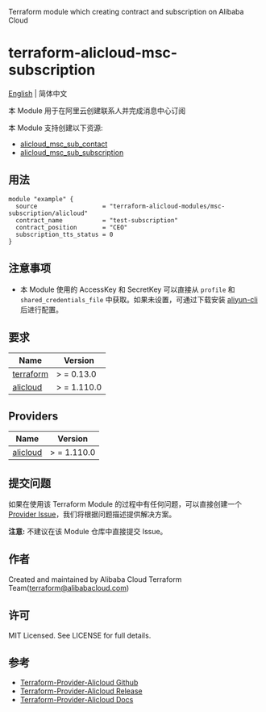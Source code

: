 Terraform module which creating contract and subscription on Alibaba Cloud

terraform-alicloud-msc-subscription
=====================================================================

[English](README.md) | 简体中文

本 Module 用于在阿里云创建联系人并完成消息中心订阅

本 Module 支持创建以下资源:

* [alicloud_msc_sub_contact](https://registry.terraform.io/providers/aliyun/alicloud/latest/docs/resources/msc_sub_contact)
* [alicloud_msc_sub_subscription](https://registry.terraform.io/providers/aliyun/alicloud/latest/docs/resources/msc_sub_subscription)

## 用法

```hcl
module "example" {
  source                  = "terraform-alicloud-modules/msc-subscription/alicloud"
  contract_name           = "test-subscription"
  contract_position       = "CEO"
  subscription_tts_status = 0
}
```

## 注意事项

* 本 Module 使用的 AccessKey 和 SecretKey 可以直接从 `profile` 和 `shared_credentials_file`
  中获取。如果未设置，可通过下载安装 [aliyun-cli](https://github.com/aliyun/aliyun-cli#installation) 后进行配置。

## 要求

| Name | Version |
|------|---------|
| <a name="requirement_terraform"></a> [terraform](#requirement\_terraform) | > = 0.13.0 |
| <a name="requirement_alicloud"></a> [alicloud](#requirement\_alicloud) | > = 1.110.0 |

## Providers

| Name | Version |
|------|---------|
| <a name="provider_alicloud"></a> [alicloud](#provider\_alicloud) | > = 1.110.0 |

## 提交问题

如果在使用该 Terraform Module
的过程中有任何问题，可以直接创建一个 [Provider Issue](https://github.com/aliyun/terraform-provider-alicloud/issues/new)，我们将根据问题描述提供解决方案。

**注意:** 不建议在该 Module 仓库中直接提交 Issue。

## 作者

Created and maintained by Alibaba Cloud Terraform Team(terraform@alibabacloud.com)

## 许可

MIT Licensed. See LICENSE for full details.

## 参考

* [Terraform-Provider-Alicloud Github](https://github.com/aliyun/terraform-provider-alicloud)
* [Terraform-Provider-Alicloud Release](https://releases.hashicorp.com/terraform-provider-alicloud/)
* [Terraform-Provider-Alicloud Docs](https://registry.terraform.io/providers/aliyun/alicloud/latest/docs)
